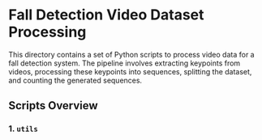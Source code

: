 # Fall Detection Video Dataset Processing

This directory contains a set of Python scripts to process video data for a fall detection system. The pipeline involves extracting keypoints from videos, processing these keypoints into sequences, splitting the dataset, and counting the generated sequences.

## Scripts Overview

### 1. `utils`
